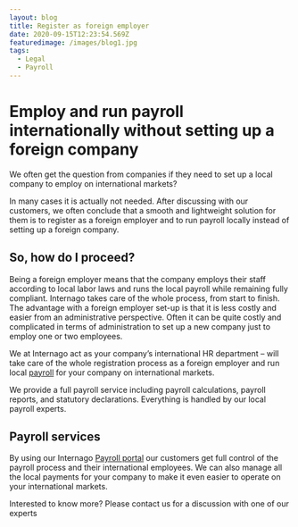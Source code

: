 ```yaml
---
layout: blog
title: Register as foreign employer
date: 2020-09-15T12:23:54.569Z
featuredimage: /images/blog1.jpg
tags:
  - Legal
  - Payroll
---
```

# Employ and run payroll internationally without setting up a foreign company

We often get the question from companies if they need to set up a local company to employ on international markets?

In many cases it is actually not needed. After discussing with our customers, we often conclude that a smooth and lightweight solution for them is to register as a foreign employer and to run payroll locally instead of setting up a foreign company.  

## So, how do I proceed? 

Being a foreign employer means that the company employs their staff according to local labor laws and runs the local payroll while remaining fully compliant. Internago takes care of the whole process, from start to finish. The advantage with a foreign employer set-up is that it is less costly and easier from an administrative perspective. Often it can be quite costly and complicated in terms of administration to set up a new company just to employ one or two employees. 

We at Internago act as your company’s international HR department – will take care of the whole registration process as a foreign employer and run local [payroll](https://www.internago.com/payroll-services/) for your company on international markets. 

We provide a full payroll service including payroll calculations, payroll reports, and statutory declarations. Everything is handled by our local payroll experts.

## Payroll services

By using our Internago [Payroll portal](https://www.internago.com/payroll-portal) our customers get full control of the payroll process and their international employees. We can also manage all the local payments for your company to make it even easier to operate on your international markets.

Interested to know more? Please contact us for a discussion with one of our experts